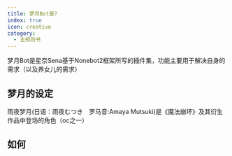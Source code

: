 ```yaml
---
title: 梦月Bot是?
index: true
icon: creative
category:
  - 主规则书
---
```

梦月Bot是星奈Sena基于Nonebot2框架所写的插件集，功能主要用于解决自身的需求（以及养女儿的需求）

## 梦月的设定
雨夜梦月(日语：雨夜むつき　罗马音:Amaya Mutsuki)是《魔法崩坏》及其衍生作品中登场的角色（oc之一）
## 如何